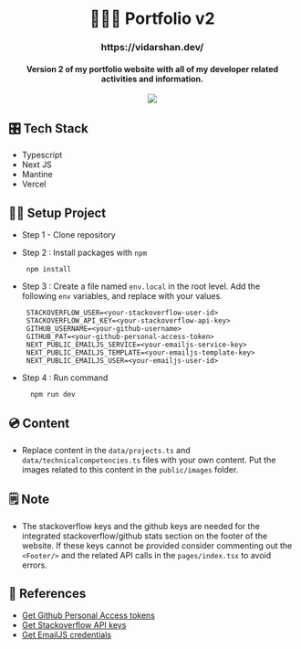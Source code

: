 
<h1 align="center">👨🏻‍💻 Portfolio v2</h1>


<h3 align="center">
  https://vidarshan.dev/
</h3>

<h4 align="center">
Version 2 of my portfolio website with all of my developer related activities and information.
</h4>


<div align="center">
<img  src="https://therealsujitk-vercel-badge.vercel.app/?app=vercel.com/vidarshanadithya/" />
</div>

## 🎛️ Tech Stack
- Typescript
- Next JS
- Mantine
- Vercel

## 👷‍♂️ Setup Project

- Step 1 - Clone repository
    
- Step 2 : Install packages with `npm`

       npm install
       
- Step 3 : Create a file named `env.local` in the root level. Add the following `env` variables, and replace with your values.


       STACKOVERFLOW_USER=<your-stackoverflow-user-id>
       STACKOVERFLOW_API_KEY=<your-stackoverflow-api-key>
       GITHUB_USERNAME=<your-github-username>
       GITHUB_PAT=<your-github-personal-access-token>
       NEXT_PUBLIC_EMAILJS_SERVICE=<your-emailjs-service-key>
       NEXT_PUBLIC_EMAILJS_TEMPLATE=<your-emailjs-template-key>
       NEXT_PUBLIC_EMAILJS_USER=<your-emailjs-user-id>
       
       
- Step 4 : Run command
  
        npm run dev
        
## 💿 Content
- Replace content in the `data/projects.ts` and `data/technicalcompetencies.ts` files with your own content. Put the images related to this content in the `public/images` folder.
        
## 🗒️ Note
- The stackoverflow keys and the github keys are needed for the integrated stackoverflow/github stats section on the footer of the website. If these keys cannot be provided consider commenting out the `<Footer/>` and the related API calls in the `pages/index.tsx` to avoid errors.

## 🔗 References
- [Get Github Personal Access tokens](https://docs.github.com/en/authentication/keeping-your-account-and-data-secure/creating-a-personal-access-token)
- [Get Stackoverflow API keys](https://api.stackexchange.com/)
- [Get EmailJS credentials](https://www.emailjs.com/docs/tutorial/overview/)
